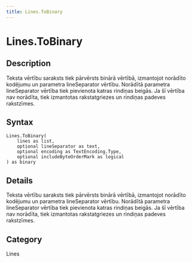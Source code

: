 ```yaml
---
title: Lines.ToBinary
---
```


# Lines.ToBinary


## Description

Teksta vērtību saraksts tiek pārvērsts binārā vērtībā, izmantojot norādīto kodējumu un parametra lineSeparator vērtību. Norādītā parametra lineSeparator vērtība tiek pievienota katras rindiņas beigās.  Ja šī vērtība nav norādīta, tiek izmantotas rakstatgriezes un rindiņas padeves rakstzīmes.


## Syntax

```powerquery
Lines.ToBinary(
    lines as list,
    optional lineSeparator as text,
    optional encoding as TextEncoding.Type,
    optional includeByteOrderMark as logical
) as binary
```


## Details

Teksta vērtību saraksts tiek pārvērsts binārā vērtībā, izmantojot norādīto kodējumu un parametra lineSeparator vērtību. Norādītā parametra lineSeparator vērtība tiek pievienota katras rindiņas beigās.  Ja šī vērtība nav norādīta, tiek izmantotas rakstatgriezes un rindiņas padeves rakstzīmes.



## Category
Lines
